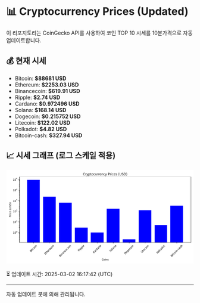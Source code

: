
# 📊 Cryptocurrency Prices (Updated)

이 리포지토리는 CoinGecko API를 사용하여 코인 TOP 10 시세를 10분가격으로 자동 업데이트합니다.

## 💰 현재 시세
- Bitcoin: **$88681 USD**
- Ethereum: **$2253.03 USD**
- Binancecoin: **$619.91 USD**
- Ripple: **$2.74 USD**
- Cardano: **$0.972496 USD**
- Solana: **$168.14 USD**
- Dogecoin: **$0.215752 USD**
- Litecoin: **$122.02 USD**
- Polkadot: **$4.82 USD**
- Bitcoin-cash: **$327.94 USD**

## 📈 시세 그래프 (로그 스케일 적용)
![Crypto Prices](crypto_prices.png)

⏳ 업데이트 시간: 2025-03-02 16:17:42 (UTC)

---
자동 업데이트 봇에 의해 관리됩니다.
